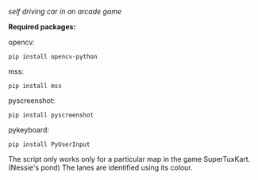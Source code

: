 
*self driving car in an arcade game*

**Required packages:**

opencv:

	pip install opencv-python
mss:

	pip install mss
pyscreenshot:

	pip install pyscreenshot
pykeyboard:

	pip install PyUserInput
  
The script only works only for a particular map in the game SuperTuxKart. (Nessie's pond)
The lanes are identified using its colour.
